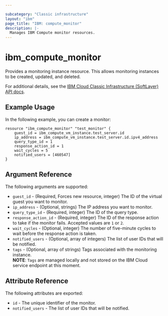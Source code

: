 ```yaml
---

subcategory: "Classic infrastructure"
layout: "ibm"
page_title: "IBM: compute_monitor"
description: |-
  Manages IBM Compute monitor resources.
---
```



# ibm\_compute_monitor

Provides a monitoring instance resource. This allows monitoring instances to be created, updated, and deleted.

For additional details, see the [IBM Cloud Classic Infrastructure (SoftLayer) API docs](http://sldn.softlayer.com/reference/datatypes/SoftLayer_Network_Monitor_Version1_Query_Host).

## Example Usage

In the following example, you can create a monitor:

```hcl
resource "ibm_compute_monitor" "test_monitor" {
    guest_id = ibm_compute_vm_instance.test_server.id
    ip_address = ibm_compute_vm_instance.test_server.id.ipv4_address
    query_type_id = 1
    response_action_id = 1
    wait_cycles = 5
    notified_users = [460547]
}
```

## Argument Reference

The following arguments are supported:

* `guest_id` - (Required, Forces new resource, integer) The ID of the virtual guest you want to monitor.
* `ip_address` - (Optional, strings) The IP address you want to monitor.
* `query_type_id` - (Required, integer) The ID of the query type.
* `response_action_id` - (Required, integer) The ID of the response action to take if the monitor fails. Accepted values are `1` or `2`.
* `wait_cycles` - (Optional, integer) The number of five-minute cycles to wait before the response action is taken.
* `notified_users` - (Optional, array of integers) The list of user IDs that will be notified.
* `tags` - (Optional, array of strings) Tags associated with the monitoring instance.  
  **NOTE**: `Tags` are managed locally and not stored on the IBM Cloud service endpoint at this moment.

## Attribute Reference

The following attributes are exported:

* `id` - The unique identifier of the monitor.
* `notified_users` - The list of user IDs that will be notified.
